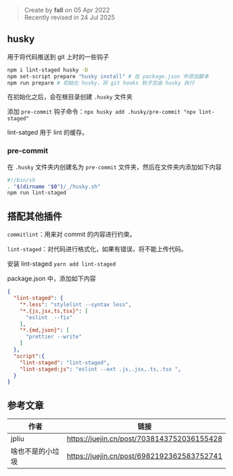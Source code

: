 > Create by **fall** on 05 Apr 2022<br/>
> Recently revised in 24 Jul 2025

## husky

用于将代码推送到 git 上时的一些钩子

```bash
npm i lint-staged husky -D
npm set-script prepare "husky install" # 在 package.json 中添加脚本
npm run prepare # 初始化 husky，将 git hooks 钩子交由 husky 执行
```

在初始化之后，会在根目录创建 `.husky` 文件夹

添加 `pre-commit` 钩子命令：`npx husky add .husky/pre-commit "npx lint-staged"`

lint-satged 用于 lint 的缓存。

### pre-commit

在 `.husky` 文件夹内创建名为 `pre-commit` 文件夹，然后在文件夹内添加如下内容

```bash
#!/bin/sh
. "$(dirname "$0")/_/husky.sh"
npm run lint-staged
```

## 搭配其他插件

`commitlint`：用来对 commit 的内容进行约束。

`lint-staged`：对代码进行格式化，如果有错误，将不能上传代码。

安装 lint-staged `yarn add lint-staged`

package.json 中，添加如下内容

```json
{
  "lint-staged": {
    "*.less": "stylelint --syntax less",
    "*.{js,jsx,ts,tsx}": [
      "eslint  --fix"
    ],
    "*.{md,json}": [
      "prettier --write"
    ]
  },
  "script":{
    "lint-staged": "lint-staged",
    "lint-staged:js": "eslint --ext .js,.jsx,.ts,.tsx ",
  }
}
```

## 参考文章

| 作者             | 链接                                       |
| ---------------- | ------------------------------------------ |
| jpliu            | https://juejin.cn/post/7038143752036155428 |
| 啥也不是的小垃圾 | https://juejin.cn/post/6982192362583752741 |

